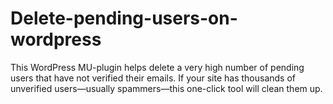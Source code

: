 # Delete-pending-users-on-wordpress
This WordPress MU-plugin helps delete a very high number of pending users that have not verified their emails.   If your site has thousands of unverified users—usually spammers—this one-click tool will clean them up.
